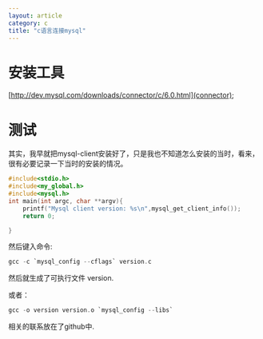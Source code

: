 ```yaml
---
layout: article
category: c
title: "c语言连接mysql"
---
```


# 安装工具
[http://dev.mysql.com/downloads/connector/c/6.0.html](connector);

# 测试
其实，我早就把mysql-client安装好了，只是我也不知道怎么安装的当时，看来，
很有必要记录一下当时的安装的情况。

```c
#include<stdio.h>
#include<my_global.h>
#include<mysql.h>
int main(int argc, char **argv){
	printf("Mysql client version: %s\n",mysql_get_client_info());
	return 0;

}
```

然后键入命令:

```c
gcc -c `mysql_config --cflags` version.c
```
然后就生成了可执行文件 version.

或者：

```c
gcc -o version version.o `mysql_config --libs`
```
相关的联系放在了github中.
